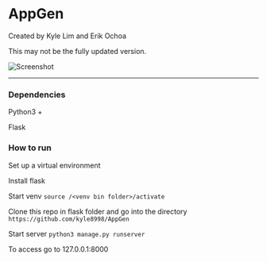 # AppGen

Created by Kyle Lim and Erik Ochoa

This may not be the fully updated version.

![Screenshot](https://raw.githubusercontent.com/kyle8998/AppGen/master/img/screenshot.PNG)

---

### Dependencies

Python3 +

Flask

### How to run

Set up a virtual environment

Install flask

Start venv
```source /<venv bin folder>/activate```

Clone this repo in flask folder and go into the directory
```https://github.com/kyle8998/AppGen```

Start server
```python3 manage.py runserver```

To access go to 127.0.0.1:8000
